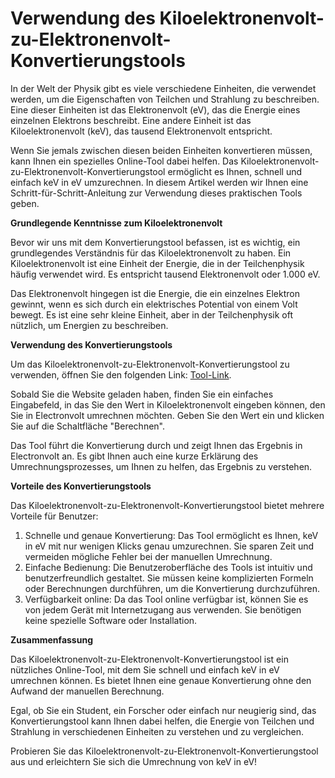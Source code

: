 Verwendung des Kiloelektronenvolt-zu-Elektronenvolt-Konvertierungstools
=======================================================================

In der Welt der Physik gibt es viele verschiedene Einheiten, die verwendet werden, um die Eigenschaften von Teilchen und Strahlung zu beschreiben. Eine dieser Einheiten ist das Elektronenvolt (eV), das die Energie eines einzelnen Elektrons beschreibt. Eine andere Einheit ist das Kiloelektronenvolt (keV), das tausend Elektronenvolt entspricht.

Wenn Sie jemals zwischen diesen beiden Einheiten konvertieren müssen, kann Ihnen ein spezielles Online-Tool dabei helfen. Das Kiloelektronenvolt-zu-Elektronenvolt-Konvertierungstool ermöglicht es Ihnen, schnell und einfach keV in eV umzurechnen. In diesem Artikel werden wir Ihnen eine Schritt-für-Schritt-Anleitung zur Verwendung dieses praktischen Tools geben.

**Grundlegende Kenntnisse zum Kiloelektronenvolt**

Bevor wir uns mit dem Konvertierungstool befassen, ist es wichtig, ein grundlegendes Verständnis für das Kiloelektronenvolt zu haben. Ein Kiloelektronenvolt ist eine Einheit der Energie, die in der Teilchenphysik häufig verwendet wird. Es entspricht tausend Elektronenvolt oder 1.000 eV.

Das Elektronenvolt hingegen ist die Energie, die ein einzelnes Elektron gewinnt, wenn es sich durch ein elektrisches Potential von einem Volt bewegt. Es ist eine sehr kleine Einheit, aber in der Teilchenphysik oft nützlich, um Energien zu beschreiben.

**Verwendung des Konvertierungstools**

Um das Kiloelektronenvolt-zu-Elektronenvolt-Konvertierungstool zu verwenden, öffnen Sie den folgenden Link: [Tool-Link](https://www.onlinecalculatorsfree.com/de/convert/kiloelectron-volts-to-electron-volts.html).

Sobald Sie die Website geladen haben, finden Sie ein einfaches Eingabefeld, in das Sie den Wert in Kiloelektronenvolt eingeben können, den Sie in Electronvolt umrechnen möchten. Geben Sie den Wert ein und klicken Sie auf die Schaltfläche "Berechnen".

Das Tool führt die Konvertierung durch und zeigt Ihnen das Ergebnis in Electronvolt an. Es gibt Ihnen auch eine kurze Erklärung des Umrechnungsprozesses, um Ihnen zu helfen, das Ergebnis zu verstehen.

**Vorteile des Konvertierungstools**

Das Kiloelektronenvolt-zu-Elektronenvolt-Konvertierungstool bietet mehrere Vorteile für Benutzer:

1. Schnelle und genaue Konvertierung: Das Tool ermöglicht es Ihnen, keV in eV mit nur wenigen Klicks genau umzurechnen. Sie sparen Zeit und vermeiden mögliche Fehler bei der manuellen Umrechnung.
2. Einfache Bedienung: Die Benutzeroberfläche des Tools ist intuitiv und benutzerfreundlich gestaltet. Sie müssen keine komplizierten Formeln oder Berechnungen durchführen, um die Konvertierung durchzuführen.
3. Verfügbarkeit online: Da das Tool online verfügbar ist, können Sie es von jedem Gerät mit Internetzugang aus verwenden. Sie benötigen keine spezielle Software oder Installation.

**Zusammenfassung**

Das Kiloelektronenvolt-zu-Elektronenvolt-Konvertierungstool ist ein nützliches Online-Tool, mit dem Sie schnell und einfach keV in eV umrechnen können. Es bietet Ihnen eine genaue Konvertierung ohne den Aufwand der manuellen Berechnung.

Egal, ob Sie ein Student, ein Forscher oder einfach nur neugierig sind, das Konvertierungstool kann Ihnen dabei helfen, die Energie von Teilchen und Strahlung in verschiedenen Einheiten zu verstehen und zu vergleichen.

Probieren Sie das Kiloelektronenvolt-zu-Elektronenvolt-Konvertierungstool aus und erleichtern Sie sich die Umrechnung von keV in eV!